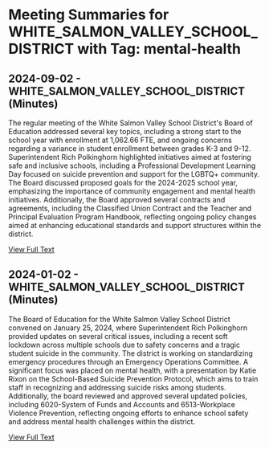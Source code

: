 # Meeting Summaries for WHITE_SALMON_VALLEY_SCHOOL_DISTRICT with Tag: mental-health

## 2024-09-02 - WHITE_SALMON_VALLEY_SCHOOL_DISTRICT (Minutes)

The regular meeting of the White Salmon Valley School District's Board of Education addressed several key topics, including a strong start to the school year with enrollment at 1,062.66 FTE, and ongoing concerns regarding a variance in student enrollment between grades K-3 and 9-12. Superintendent Rich Polkinghorn highlighted initiatives aimed at fostering safe and inclusive schools, including a Professional Development Learning Day focused on suicide prevention and support for the LGBTQ+ community. The Board discussed proposed goals for the 2024-2025 school year, emphasizing the importance of community engagement and mental health initiatives. Additionally, the Board approved several contracts and agreements, including the Classified Union Contract and the Teacher and Principal Evaluation Program Handbook, reflecting ongoing policy changes aimed at enhancing educational standards and support structures within the district.

[View Full Text](https://raw.githubusercontent.com/VoronoiPerspectives/WashingtonStateSchoolBoardExplorer/refs/heads/main/data/countries/usa/states/wa/counties/klickitat/school_boards/white_salmon_valley_school_district/2024/2024-09-02-septemberdraftboard-minutes.txt)

## 2024-01-02 - WHITE_SALMON_VALLEY_SCHOOL_DISTRICT (Minutes)

The Board of Education for the White Salmon Valley School District convened on January 25, 2024, where Superintendent Rich Polkinghorn provided updates on several critical issues, including a recent soft lockdown across multiple schools due to safety concerns and a tragic student suicide in the community. The district is working on standardizing emergency procedures through an Emergency Operations Committee. A significant focus was placed on mental health, with a presentation by Katie Rixon on the School-Based Suicide Prevention Protocol, which aims to train staff in recognizing and addressing suicide risks among students. Additionally, the board reviewed and approved several updated policies, including 6020-System of Funds and Accounts and 6513-Workplace Violence Prevention, reflecting ongoing efforts to enhance school safety and address mental health challenges within the district.

[View Full Text](https://raw.githubusercontent.com/VoronoiPerspectives/WashingtonStateSchoolBoardExplorer/refs/heads/main/data/countries/usa/states/wa/counties/klickitat/school_boards/white_salmon_valley_school_district/2024/2024-01-02-januarydraftboard-minutes.txt)

